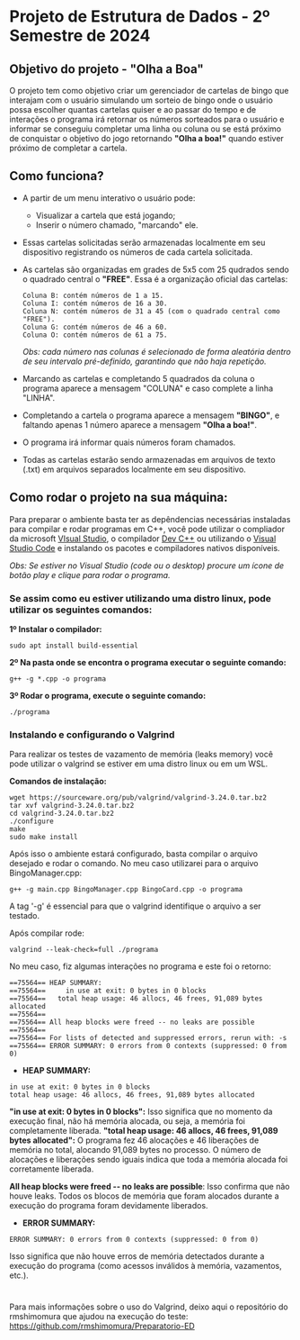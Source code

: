 # Projeto de Estrutura de Dados - 2º Semestre de 2024

## Objetivo do projeto - "Olha a Boa"

O projeto tem como objetivo criar um gerenciador de cartelas de bingo que interajam com o usuário simulando um sorteio de bingo onde o usuário possa escolher quantas cartelas quiser e ao passar do tempo e de interações o programa irá retornar os números sorteados para o usuário e informar se conseguiu completar uma linha ou coluna ou se está próximo de conquistar o objetivo do jogo retornando **"Olha a boa!"** quando estiver próximo de completar a cartela.

## Como funciona?

- A partir de um menu interativo o usuário pode:
    - Visualizar a cartela que está jogando;
    - Inserir o número chamado, "marcando" ele.
- Essas cartelas solicitadas serão armazenadas localmente em seu dispositivo registrando os números de cada cartela solicitada.
- As cartelas são organizadas em grades de 5x5 com 25 qudrados sendo o quadrado central o **"FREE"**. Essa é a organização oficial das cartelas:
    ```
    Coluna B: contém números de 1 a 15.
    Coluna I: contém números de 16 a 30.
    Coluna N: contém números de 31 a 45 (com o quadrado central como "FREE").
    Coluna G: contém números de 46 a 60.
    Coluna O: contém números de 61 a 75.
    ```
    _Obs: cada número nas colunas é selecionado de forma aleatória dentro de seu intervalo pré-definido, garantindo que não haja repetição._

- Marcando as cartelas e completando 5 quadrados da coluna o programa aparece a mensagem "COLUNA" e caso complete a linha "LINHA".
- Completando a cartela o programa aparece a mensagem **"BINGO"**, e faltando apenas 1 número aparece a mensagem **"Olha a boa!"**.
- O programa irá informar quais números foram chamados.
- Todas as cartelas estarão sendo armazenadas em arquivos de texto (.txt) em arquivos separados localmente em seu dispositivo.

## Como rodar o projeto na sua máquina:

Para preparar o ambiente basta ter as depêndencias necessárias instaladas para compilar e rodar programas em C++, você pode utilizar o compliador da microsoft [VIsual Studio](https://visualstudio.microsoft.com/pt-br/vs/features/cplusplus/), o compilador [Dev C++](https://www.bloodshed.net/) ou utilizando o [Visual Studio Code](https://code.visualstudio.com/) e instalando os pacotes e compiladores nativos disponíveis.

_Obs: Se estiver no Visual Studio (code ou o desktop) procure um ícone de botão play e clique para rodar o programa._

### Se assim como eu estiver utilizando uma distro linux, pode utilizar os seguintes comandos:

**1º Instalar o compilador:**

```
sudo apt install build-essential
```

**2º Na pasta onde se encontra o programa executar o seguinte comando:**

```    
g++ -g *.cpp -o programa
```
**3º Rodar o programa, execute o seguinte comando:**

```
./programa
```

### Instalando e configurando o Valgrind

Para realizar os testes de vazamento de memória (leaks memory) você pode utilizar o valgrind se estiver em uma distro linux ou em um WSL.

**Comandos de instalação:**

```
wget https://sourceware.org/pub/valgrind/valgrind-3.24.0.tar.bz2
tar xvf valgrind-3.24.0.tar.bz2
cd valgrind-3.24.0.tar.bz2
./configure
make
sudo make install
```
Após isso o ambiente estará configurado, basta compilar o arquivo desejado e rodar o comando. No meu caso utilizarei para o arquivo BingoManager.cpp:

```
g++ -g main.cpp BingoManager.cpp BingoCard.cpp -o programa
```
A tag '-g' é essencial para que o valgrind identifique o arquivo a ser testado.

Após compilar rode:

```
valgrind --leak-check=full ./programa
```

No meu caso, fiz algumas interações no programa e este foi o retorno:
```
==75564== HEAP SUMMARY:
==75564==     in use at exit: 0 bytes in 0 blocks
==75564==   total heap usage: 46 allocs, 46 frees, 91,089 bytes allocated
==75564== 
==75564== All heap blocks were freed -- no leaks are possible
==75564== 
==75564== For lists of detected and suppressed errors, rerun with: -s
==75564== ERROR SUMMARY: 0 errors from 0 contexts (suppressed: 0 from 0)
```
- **HEAP SUMMARY:**

```
in use at exit: 0 bytes in 0 blocks
total heap usage: 46 allocs, 46 frees, 91,089 bytes allocated
```

**"in use at exit: 0 bytes in 0 blocks":** Isso significa que no momento da execução final, não há memória alocada, ou seja, a memória foi completamente liberada.
**"total heap usage: 46 allocs, 46 frees, 91,089 bytes allocated":** O programa fez 46 alocações e 46 liberações de memória no total, alocando 91,089 bytes no processo. O número de alocações e liberações sendo iguais indica que toda a memória alocada foi corretamente liberada.

**All heap blocks were freed -- no leaks are possible**: Isso confirma que não houve leaks. Todos os blocos de memória que foram alocados durante a execução do programa foram devidamente liberados.

- **ERROR SUMMARY:**
```
ERROR SUMMARY: 0 errors from 0 contexts (suppressed: 0 from 0)
```
Isso significa que não houve erros de memória detectados durante a execução do programa (como acessos inválidos à memória, vazamentos, etc.).
#
Para mais informações sobre o uso do Valgrind, deixo aqui o repositório do rmshimomura que ajudou na execução do teste: https://github.com/rmshimomura/Preparatorio-ED
